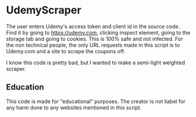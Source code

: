 # UdemyScraper

The user enters Udemy's access token and client id in the source code. 
Find it by going to https://udemy.com, clicking inspect element, going to the storage tab and going to cookies.
This is 100% safe and not infected. For the non technical people, the only URL requests made in this script is to Udemy.com and a site to scrape the coupons off.

I know this code is pretty bad, but I wanted to make a semi-light weighted scraper.

## Education

This code is made for "educational" purposes. The creator is not liabel for any harm done to any websites mentioned in this script.
